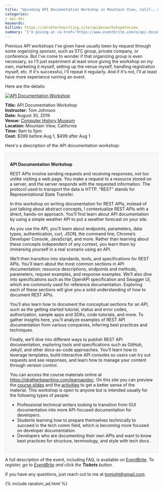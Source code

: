 ```yaml
---
title: "Upcoming API Documentation Workshop in Mountain View, Calif., on August 30, 2019"
categories:
- api-doc
keywords:
bitlink: https://idratherbewriting.site/apidocworkshopmtnview
summary: "I'm giving an <a href='https://www.eventbrite.com/e/api-documentation-workshop-tickets-64803158993'>API Documentation Workshop</a> in Mountain View, California, on August 30, 2019. Although I've given more than a dozen API documentation workshops at various conferences over the past several years, this one is different. For this workshop, I'm organizing it myself. You can <a href='https://www.eventbrite.com/e/api-documentation-workshop-tickets-64803158993'>register on Eventbrite</a>."
---
```


Previous API workshops I've given have usually been by request through some organizing sponsor, such as STC group, private company, or conference. But I've come to wonder if that organizing group is even necessary, so I'll just experiment at least once giving the workshop on my own, marketing it myself, setting up the venue myself, handling registration myself, etc. If it's successful, I'll repeat it regularly. And if it's not, I'll at least have more experience running an event.

Here are the details:

<a href="https://www.eventbrite.com/e/api-documentation-workshop-tickets-64803158993"><img src="https://idratherbewritingmedia.com/images/restapiworkshopeventbritewoodgrain.png" alt="API Documentation Workshop"/></a>

**Title:** API Documentation Workshop<br/>
**Instructor:** Tom Johnson<br/>
**Date:** August 30, 2019 <br/>
**Venue:** [Computer History Museum](https://www.computerhistory.org/)<br/>
**Location:** Mountain View, California<br/>
**Time:** 9am to 5pm<br/>
**Cost:** $399 before Aug 1, $499 after Aug 1

Here's a description of the API documentation workshop:

<div style="background-color: #f8f8f8; border: 1px solid #dedede; padding: 15px; margin: 15px 0px;">
<p><b>API Documentation Workshop</b></p>
<P><SPAN>REST APIs involve sending requests and receiving responses, not too unlike visiting a web page. You make a request to a resource stored on a server, and the server responds with the requested information. The protocol used to transport the data is HTTP. “REST” stands for Representational State Transfer.</SPAN></P>
<P>In this workshop on writing documentation for REST APIs, instead of just talking about abstract concepts, I contextualize REST APIs with a direct, hands-on approach. You’ll first learn about API documentation by using a simple weather API to put a weather forecast on your site.</P>
<P>As you use the API, you’ll learn about endpoints, parameters, data types, authentication, curl, JSON, the command line, Chrome’s Developer Console, JavaScript, and more. Rather than learning about these concepts independent of any context, you learn them by immersing yourself in a real scenario using an API. </P>
<P>We’ll then transition into standards, tools, and specifications for REST APIs. You’ll learn about the most common sections in API documentation: <SPAN>resource descriptions, endpoints and methods, parameters, request examples, and response examples. </SPAN><SPAN>We’ll also dive into specifications such as the </SPAN><SPAN>OpenAPI specification</SPAN><SPAN> </SPAN><SPAN>and </SPAN><SPAN>Swagger UI, </SPAN><SPAN></SPAN><SPAN>which are commonly used for reference documentation. </SPAN>Exploring each of these sections will give you a solid understanding of how to document REST APIs.</P>
<P>You’ll also learn how to document the conceptual sections for an API, such as the getting started tutorial, status and error codes, authorization, sample apps and SDKs, code tutorials, and more. To gather insights here, you'll <SPAN>analyze examples of REST API documentation from various companies, inferring best practices and techniques.</SPAN></P>
<P><SPAN>Finally, we’ll dive into different ways to </SPAN><SPAN><SPAN>publish REST API documentation</SPAN></SPAN><SPAN>, exploring tools and specifications such as </SPAN><SPAN><SPAN>GitHub</SPAN></SPAN><SPAN>, </SPAN><SPAN><SPAN>Jekyll</SPAN></SPAN><SPAN>, and other </SPAN><SPAN><SPAN>docs-as-code approaches</SPAN></SPAN><SPAN>. You’ll learn how to leverage templates, build interactive API consoles so users can try out requests and see responses, and learn how to manage your content through </SPAN><SPAN><SPAN>version control</SPAN></SPAN><SPAN>.</SPAN></P>
<P><SPAN>You can access the course materials online at <A HREF=",%20analyze%20examples%20of%20REST%20API%20documentation%20from%20various%20companies,%20learn%20how%20to%20build%20a%20compelling%20portfolio,%20and%20more.%20" TARGET="_blank" REL="nofollow noopener noreferrer">https://idratherbewriting.com/learnapidoc</A>. On this site you can preview the <A HREF="https://idratherbewriting.com/learnapidoc/docapis_course_slides.html" TARGET="_blank" REL="nofollow noopener noreferrer">course slides</A> and the <A HREF="https://idratherbewriting.com/learnapidoc/docapis_workshop_activities.html" TARGET="_blank" REL="nofollow noopener noreferrer">activities</A> to get a better sense of the material. This workshop is open to anyone but is intended usually for the following types of people:</SPAN></P>
<UL>
<LI>Professional technical writers looking to transition from GUI documentation into more API-focused documentation for developers.</LI>
<LI>Students learning how to prepare themselves technically to succeed in the tech comm field, which is becoming more focused on developer documentation.</LI>
<LI>Developers who are documenting their own APIs and want to know best practices for structure, terminology, and style with tech docs.</LI>
</UL>
</div>


A full description of the event, including FAQ, is available on [EventBrite](https://www.eventbrite.com/e/api-documentation-workshop-tickets-64803158993). *To register, go to [EventBrite](https://www.eventbrite.com/e/api-documentation-workshop-tickets-64803158993) and click the **Tickets** button.*

If you have any questions, just reach out to me at <a href="mailto:tomjoht@gmail.com">tomjoht@gmail.com</a>.

{% include random_ad.html %}
